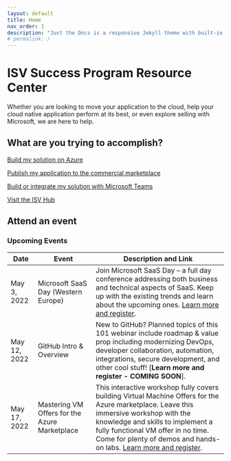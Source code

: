 ```yaml
---
layout: default
title: Home
nav_order: 1
description: "Just the Docs is a responsive Jekyll theme with built-in search that is easily customizable and hosted on GitHub Pages."
# permalink: /
---
```


# ISV Success Program Resource Center

Whether you are looking to move your application to the cloud, help your cloud native application perform at its best, or even explore selling with Microsoft, we are here to help. 

## What are you trying to accomplish?

[Build my solution on Azure](./azure)

[Publish my application to the commercial marketplace](./marketplace)

[Build or integrate my solution with Microsoft Teams](./teams)

[Visit the ISV Hub](https://www.microsoft.com/isv)

## Attend an event
### Upcoming Events


Date | Event | Description and Link
------------ | ------------- | -------------
May 3, 2022 | Microsoft SaaS Day (Western Europe) | Join Microsoft SaaS Day – a full day conference addressing both business and technical aspects of SaaS. Keep up with the existing trends and learn about the upcoming ones. [Learn more and register](https://info.microsoft.com/WE-ISVRECRUIT-CATALOG-FY22-03Mar-21-Microsoft-SaaS-Day-Business-Track-SRDEM107769_Catalog-Display-Page.html).
May 12, 2022 | GitHub Intro & Overview | New to GitHub? Planned topics of this 101 webinar include roadmap & value prop including modernizing DevOps, developer collaboration, automation, integrations, secure development, and other cool stuff! [**Learn more and register - COMING SOON**].
May 17, 2022 | Mastering VM Offers for the Azure Marketplace | This interactive workshop fully covers building Virtual Machine Offers for the Azure marketplace. Leave this immersive workshop with the knowledge and skills to implement a fully functional VM offer in no time. Come for plenty of demos and hands-on labs. [Learn more and register](https://microsoftcloudpartner.eventbuilder.com/event/58839?Source=OFT).

